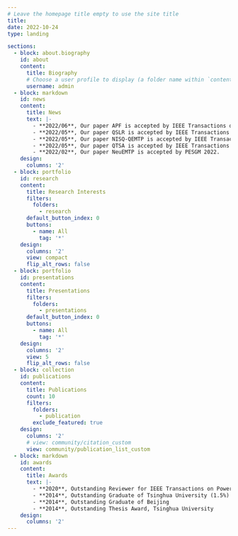 ```yaml
---
# Leave the homepage title empty to use the site title
title:
date: 2022-10-24
type: landing

sections:
  - block: about.biography
    id: about
    content:
      title: Biography
      # Choose a user profile to display (a folder name within `content/authors/`)
      username: admin
  - block: markdown
    id: news
    content:
      title: News
      text: |-
        - **2022/06**, Our paper APF is accepted by IEEE Transactions on Power Systems.
        - **2022/05**, Our paper QSLR is accepted by IEEE Transactions on Power Systems.
        - **2022/05**, Our paper NISQ-QEMTP is accepted by IEEE Transactions on Power Systems.
        - **2022/05**, Our paper QTSA is accepted by IEEE Transactions on Power Systems.
        - **2022/02**, Our paper NeuEMTP is accepted by PESGM 2022.
    design:
      columns: '2'
  - block: portfolio
    id: research
    content:
      title: Research Interests
      filters:
        folders:
          - research
      default_button_index: 0
      buttons:
        - name: All
          tag: '*'
    design:
      columns: '2'
      view: compact
      flip_alt_rows: false
  - block: portfolio
    id: presentations
    content:
      title: Presentations
      filters:
        folders:
          - presentations
      default_button_index: 0
      buttons:
        - name: All
          tag: '*'
    design:
      columns: '2'
      view: 5
      flip_alt_rows: false
  - block: collection
    id: publications
    content:
      title: Publications
      count: 10
      filters:
        folders:
          - publication
        exclude_featured: true
    design:
      columns: '2'
      # view: community/citation_custom
      view: community/publication_list_custom
  - block: markdown
    id: awards
    content:
      title: Awards
      text: |-
        - **2020**, Outstanding Reviewer for IEEE Transactions on Power Systems
        - **2014**, Outstanding Graduate of Tsinghua University (1.5%) (1/4)
        - **2014**, Outstanding Graduate of Beijing
        - **2014**, Outstanding Thesis Award, Tsinghua University
    design:
      columns: '2'
---
```

